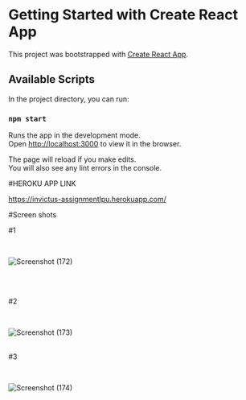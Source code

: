 # Getting Started with Create React App

This project was bootstrapped with [Create React App](https://github.com/facebook/create-react-app).

## Available Scripts

In the project directory, you can run:

### `npm start`

Runs the app in the development mode.\
Open [http://localhost:3000](http://localhost:3000) to view it in the browser.

The page will reload if you make edits.\
You will also see any lint errors in the console.

#HEROKU APP LINK

https://invictus-assignmentlpu.herokuapp.com/

#Screen shots
<br/>

#1

<br/>

![Screenshot (172)](https://user-images.githubusercontent.com/63440512/118407769-ca003a80-b69f-11eb-9097-0710c17ad255.png)

<br/>
<br/>

#2

<br/>

![Screenshot (173)](https://user-images.githubusercontent.com/63440512/118407779-dab0b080-b69f-11eb-99b7-8d62bc4be9ab.png)
<br/>
<br/>

#3

<br/>

![Screenshot (174)](https://user-images.githubusercontent.com/63440512/118407783-e603dc00-b69f-11eb-9fbd-0d2dd839cf7e.png)
